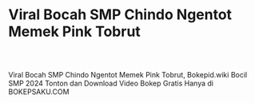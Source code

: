 # Viral Bocah SMP Chindo Ngentot Memek Pink Tobrut
<div class="separator" style="clear: both;"><a href="https://alihkansaku.blogspot.com/2024/11/bokep-indo-cantik-anak-smp-perawan-udah.html" style="display: block; padding: 1em 0; text-align: center; "><img alt="" border="0" data-original-height="464" data-original-width="819" src="https://blogger.googleusercontent.com/img/b/R29vZ2xl/AVvXsEjZmapKPFiqLckhVTsNP3GXYWRVYjl6z3JFnWJ-mDFdaYcRo2hNR5R8I8aEZLSN4-sKfBYfuAxFEOarWLf9o8jjSNBo0kqzFtZ_4fLYM3cIpoQ93ZjVC2RRGMCon6mjsh3zrYRfG_sPQcz7fOcg2Q5TON_q0ZQmxiXDhvBkTr_bB0ddb_3Ihd6ToFDXgCzq/s320/Screenshot%20%28349%29.png"/></a></div>

Viral Bocah SMP Chindo Ngentot Memek Pink Tobrut, Bokepid.wiki Bocil SMP 2024 Tonton dan Download Video Bokep Gratis Hanya di BOKEPSAKU.COM
